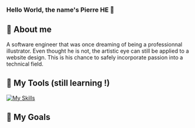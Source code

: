 ### Hello World, the name's Pierre HE 👋

🤺 About me
-----
A software engineer that was once dreaming of being a professionnal illustrator. Even thought he is not, the artistic eye can still be applied to a website design. This is his chance to safely incorporate passion into a technical field.


🧰 My Tools (still learning !)
-----
[![My Skills](https://skillicons.dev/icons?i=java,html,css,js,nodejs,cs,python,react,vue,angular,docker,git,figma,latex,arduino,fig&theme=dark)](https://skillicons.dev)


📝 My Goals
-----




<!--
**Pierre-He/Pierre-He** is a ✨ _special_ ✨ repository because its `README.md` (this file) appears on your GitHub profile.

Here are some ideas to get you started:

- 🔭 I’m currently working on ...
- 🌱 I’m currently learning ...
- 👯 I’m looking to collaborate on ...
- 🤔 I’m looking for help with ...
- 💬 Ask me about ...
- 📫 How to reach me: ...
- 😄 Pronouns: ...
- ⚡ Fun fact: ...
-->
